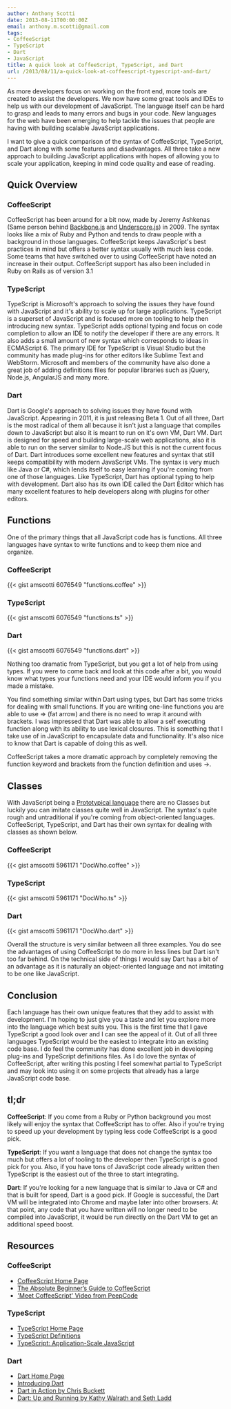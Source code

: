 ```yaml
---
author: Anthony Scotti
date: 2013-08-11T00:00:00Z
email: anthony.m.scotti@gmail.com
tags:
- CoffeeScript
- TypeScript
- Dart
- JavaScript
title: A quick look at CoffeeScript, TypeScript, and Dart
url: /2013/08/11/a-quick-look-at-coffeescript-typescript-and-dart/
---
```


As more developers focus on working on the front end, more tools are created to assist the developers. We now have some great tools and IDEs to help us with our development of JavaScript. The language itself can be hard to grasp and leads to many errors and bugs in your code. New languages for the web have been emerging to help tackle the issues that people are having with building scalable JavaScript applications.

I want to give a quick comparison of the syntax of CoffeeScript, TypeScript, and Dart along with some features and disadvantages. All three take a new approach to building JavaScript applications with hopes of allowing you to scale your application, keeping in mind code quality and ease of reading.

## Quick Overview

### CoffeeScript

CoffeeScript has been around for a bit now, made by Jeremy Ashkenas (Same person behind [Backbone.js](http://backbonejs.org/) and [Underscore.js](http://underscorejs.org/)) in 2009. The syntax looks like a mix of Ruby and Python and tends to draw people with a background in those languages. CoffeeScript keeps JavaScript's best practices in mind but offers a better syntax usually with much less code. Some teams that have switched over to using CoffeeScript have noted an increase in their output. CoffeeScript support has also been included in Ruby on Rails as of version 3.1

### TypeScript

TypeScript is Microsoft's approach to solving the issues they have found with JavaScript and it's ability to scale up for large applications. TypeScript is a superset of JavaScript and is focused more on tooling to help then introducing new syntax. TypeScript adds optional typing and focus on code completion to allow an IDE to notify the developer if there are any errors. It also adds a small amount of new syntax which corresponds to ideas in ECMAScript 6. The primary IDE for TypeScript is Visual Studio but the community has made plug-ins for other editors like Sublime Text and WebStorm. Microsoft and members of the community have also done a great job of adding definitions files for popular libraries such as jQuery, Node.js, AngularJS and many more.

### Dart

Dart is Google's approach to solving issues they have found with JavaScript. Appearing in 2011, it is just releasing Beta 1. Out of all three, Dart is the most radical of them all because it isn't just a language that compiles down to JavaScript but also it is meant to run on it's own VM, Dart VM. Dart is designed for speed and building large-scale web applications, also it is able to run on the server similar to Node.JS but this is not the current focus of Dart. Dart introduces some excellent new features and syntax that still keeps compatibility with modern JavaScript VMs. The syntax is very much like Java or C#, which lends itself to easy learning if you're coming from one of those languages. Like TypeScript, Dart has optional typing to help with development. Dart also has its own IDE called the Dart Editor which has many excellent features to help developers along with plugins for other editors.

## Functions
One of the primary things that all JavaScript code has is functions. All three languages have syntax to write functions and to keep them nice and organize.

### CoffeeScript

{{< gist amscotti 6076549 "functions.coffee" >}}

### TypeScript

{{< gist amscotti 6076549 "functions.ts" >}}

### Dart

{{< gist amscotti 6076549 "functions.dart" >}}

Nothing too dramatic from TypeScript, but you get a lot of help from using types. If you were to come back and look at this code after a bit, you would know what types your functions need and your IDE would inform you if you made a mistake.

You find something similar within Dart using types, but Dart has some tricks for dealing with small functions. If you are writing one-line functions you are able to use => (fat arrow) and there is no need to wrap it around with brackets. I was impressed that Dart was able to allow a self executing function along with its ability to use lexical closures. This is something that I take use of in JavaScript to encapsulate data and functionality. It's also nice to know that Dart is capable of doing this as well.

CoffeeScript takes a more dramatic approach by completely removing the function keyword and brackets from the function definition and uses ->.

## Classes
With JavaScript being a [Prototypical language](http://en.wikipedia.org/wiki/Prototype-based_programming) there are no Classes but luckily you can imitate classes quite well in JavaScript. The syntax's quite rough and untraditional if you're coming from object-oriented languages. CoffeeScript, TypeScript, and Dart has their own syntax for dealing with classes as shown below.

### CoffeeScript

{{< gist amscotti 5961171 "DocWho.coffee" >}}

### TypeScript

{{< gist amscotti 5961171 "DocWho.ts" >}}

### Dart

{{< gist amscotti 5961171 "DocWho.dart" >}}

Overall the structure is very similar between all three examples. You do see the advantages of using CoffeeScript to do more in less lines but Dart isn't too far behind. On the technical side of things I would say Dart has a bit of an advantage as it is naturally an object-oriented language and not imitating to be one like JavaScript.

## Conclusion
Each language has their own unique features that they add to assist with development. I'm hoping to just give you a taste and let you explore more into the language which best suits you. This is the first time that I gave TypeScript a good look over and I can see the appeal of it. Out of all three languages TypeScript would be the easiest to integrate into an existing code base. I do feel the community has done excellent job in developing plug-ins and TypeScript definitions files. As I do love the syntax of CoffeeScript, after writing this posting I feel somewhat partial to TypeScript and may look into using it on some projects that already has a large JavaScript code base.

## tl;dr

**CoffeeScript**: If you come from a Ruby or Python background you most likely will enjoy the syntax that CoffeeScript has to offer. Also if you're trying to speed up your development by typing less code CoffeeScript is a good pick.

**TypeScript**: If you want a language that does not change the syntax too much but offers a lot of tooling to the developer then TypeScript is a good pick for you. Also, if you have tons of JavaScript code already written then TypeScript is the easiest out of the three to start integrating.

**Dart**: If you're looking for a new language that is similar to Java or C# and that is built for speed, Dart is a good pick. If Google is successful, the Dart VM will be integrated into Chrome and maybe later into other browsers. At that point, any code that you have written will no longer need to be compiled into JavaScript, it would be run directly on the Dart VM to get an additional speed boost.

## Resources

### CoffeeScript
* [CoffeeScript Home Page](http://coffeescript.org)
* [The Absolute Beginner’s Guide to CoffeeScript](http://blog.teamtreehouse.com/the-absolute-beginners-guide-to-coffeescript)
* ['Meet CoffeeScript' Video from PeepCode](https://peepcode.com/products/coffeescript)

### TypeScript
* [TypeScript Home Page](http://www.typescriptlang.org)
* [TypeScript Definitions](http://www.tsdpm.com)
* [TypeScript: Application-Scale JavaScript](http://channel9.msdn.com/Events/Build/2013/3-314?utm_source=javascriptweekly&utm_medium=email)

### Dart
* [Dart Home Page](http://www.dartlang.org/)
* [Introducing Dart](http://www.youtube.com/watch?v=5KlnlCq2M5Q)
* [Dart in Action by Chris Buckett](http://www.manning.com/buckett)
* [Dart: Up and Running by Kathy Walrath and Seth Ladd](http://shop.oreilly.com/product/0636920025719.do)
